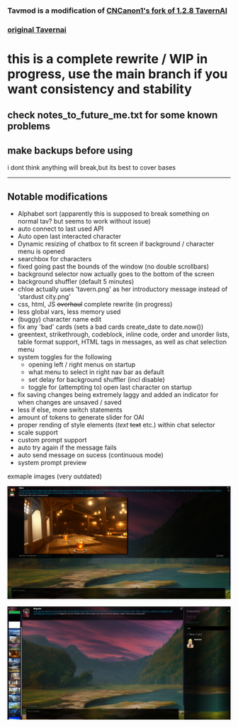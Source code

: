 ### Tavmod is a modification of [CNCanon1's fork of 1.2.8 TavernAI](https://github.com/CncAnon1/TavernAITurbo)

### [original Tavernai](https://github.com/TavernAI/TavernAI)

# this is a complete rewrite / WIP in progress, use the main branch if you want consistency and stability
## check notes_to_future_me.txt for some known problems
## make backups before using
i dont think anything will break,but its best to cover bases
<hr>

## Notable modifications
* Alphabet sort (apparently this is supposed to break something on normal tav? but seems to work without issue)
* auto connect to last used API
* Auto open last interacted character
* Dynamic resizing of chatbox to fit screen if background / character menu is opened
* searchbox for characters
* fixed going past the bounds of the window (no double scrollbars)
* background selector now actually goes to the bottom of the screen
* background shuffler (default 5 minutes)
* chloe actually uses 'tavern.png' as her introductory message instead of 'stardust city.png'
* css, html, JS ~~overhaul~~ complete rewrite (in progress)
* less global vars, less memory used
* (buggy) character name edit
* fix any 'bad' cards (sets a bad cards create_date to date.now())
* greentext, strikethrough, codeblock, inline code, order and unorder lists, table format support, HTML tags in messages, as well as chat selection menu
* system toggles for the following
  * opening left / right menus on startup
  * what menu to select in right nav bar as default 
  * set delay for background shuffler (incl disable)
  * toggle for (attempting to) open last character on startup 
* fix saving changes being extremely laggy and added an indicator for when changes are unsaved / saved
* less if else, more switch statements
* amount of tokens to generate slider for OAI 
* proper rending of style elements (*text* ~~text~~ etc.) within chat selector
* scale support
* custom prompt support
* auto try again if the message fails
* auto send message on sucess (continuous mode)
* system prompt preview


exmaple images (very outdated)

![chloe greeting](github_images/chloe.png "chloe greeting")

![exmaple of dynamic resize](github_images/example.png "chloe greeting")


